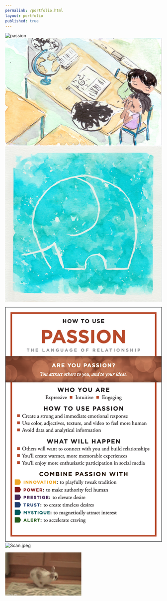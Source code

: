 ```yaml
---
permalink: /portfolio.html
layout: portfolio
published: true
---
```

<img class="masonry-brick" alt="passion" src="/portfolio/Scan.jpeg">

<img class="masonry-brick" alt="passion" src="/portfolio/CP2S%20Illus%207B%20-%20Apre%CC%80s%20les%20violences.jpeg">

<img class="masonry-brick" alt="passion" src="/portfolio/elephant.jpeg">

<img class="masonry-brick" alt="passion" src="/portfolio/Screen Shot 2019-06-11 at 11.17.57 PM.png">![Scan.jpeg]({{site.baseurl}}/portfolio/Scan.jpeg)

<img class="masonry-brick" alt="lapin qui saute !" src="https://raw.githubusercontent.com/maiwann/premierspas/master/gif_lapin/2.gif">
